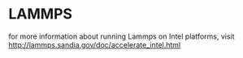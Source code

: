 # LAMMPS

for more information about running Lammps on Intel platforms, visit http://lammps.sandia.gov/doc/accelerate_intel.html
